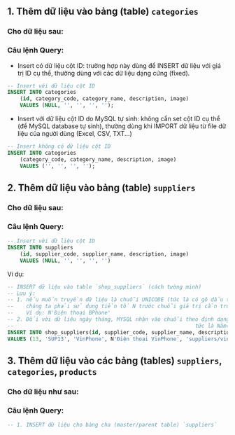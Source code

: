 

## 1. Thêm dữ liệu vào bảng (table) `categories`
### Cho dữ liệu sau:

### Câu lệnh Query:
- Insert có dữ liệu cột ID: trường hợp này dùng để INSERT dữ liệu với giá trị ID cụ thể, thường dùng với các dữ liệu dạng cứng (fixed).
```sql
-- Insert với dữ liệu cột ID
INSERT INTO categories
	(id, category_code, category_name, description, image)
	VALUES (NULL, '', '', '', '');
```

- Insert với dữ liệu cột ID do MySQL tự sinh: không cần set cột ID cụ thể (để MySQL database tự sinh), thường dùng khi IMPORT dữ liệu từ file dữ liệu của người dùng (Excel, CSV, TXT...)
```sql
-- Insert không có dữ liệu cột ID
INSERT INTO categories
	(category_code, category_name, description, image)
	VALUES ('', '', '', '');
```

## 2. Thêm dữ liệu vào bảng (table) `suppliers`
### Cho dữ liệu sau:

### Câu lệnh Query:
```sql
-- Insert với dữ liệu cột ID
INSERT INTO suppliers
	(id, supplier_code, supplier_name, description, image)
	VALUES (NULL, '', '', '', '')
```

Ví dụ:
```sql
-- INSERT dữ liệu vào table `shop_suppliers` (cách tường minh)
-- Lưu ý: 
-- 1. nếu muốn truyền dữ liệu là chuỗi UNICODE (tức là có gõ dấu tiếng Việt)
--    chúng ta phải sử dụng tiền tố N trước chuỗi giá trị cần truyền
--    Ví dụ: N'Điện thoại BPhone'
-- 2. Đối với dữ liệu ngày tháng, MYSQL nhận vào chuỗi theo định dạng sau YYYY-MM-DD HH:mm:ss
--                                                          tức là Năm(4 số)-Tháng-Ngày Giờ:Phút:Giây
INSERT INTO shop_suppliers(id, supplier_code, supplier_name, description, image, created_at, updated_at)
VALUES (13, 'SUP13', 'VinPhone', N'Điện thoại VinPhone', 'suppliers/vinphone.jpg', '2020-08-08 12:45:00', NULL)
```

## 3. Thêm dữ liệu vào các bảng (tables) `suppliers`, `categories`, `products`
### Cho dữ liệu như sau:

### Câu lệnh Query:
```sql
-- 1. INSERT dữ liệu cho bàng cha (master/parent table) `suppliers`

```